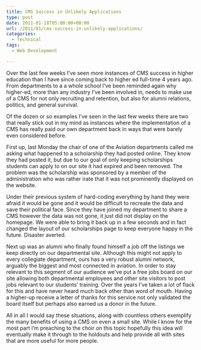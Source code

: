 ```yaml
---
title: CMS Success in Unlikely Applications
type: post
date: 2011-01-18T05:00:00+00:00
url: /2011/01/cms-success-in-unlikely-applications/
categories:
  - Technical
tags:
  - Web Development

---
```

Over the last few weeks I’ve seen more instances of CMS success in higher education than I have since coming back to higher ed full-time 4 years ago. From departments to a a whole school I’ve been reminded again why higher-ed, more than any industry I’ve been involved in, needs to make use of a CMS for not only recruiting and retention, but also for alumni relations, politics, and general survival.

Of the dozen or so examples I’ve seen in the last few weeks there are two that really stick out in my mind as instances where the implementation of a CMS has really paid our own department back in ways that were barely even considered before.

First up, last Monday the chair of one of the Aviation departments called me asking what happened to a scholarship they had posted online. They know they had posted it, but due to our goal of only keeping scholarships students can apply to on our site it had expired and been removed. The problem was the scholarship was sponsored by a member of the administration who was rather irate that it was not prominently displayed on the website.

Under their previous system of hard-coding everything by hand they were afraid it would be gone and it would be difficult to recreate the data and save their political face. Since they have joined my department to share a CMS however the data was not gone, it just did not display on the homepage. We were able to bring it back up in a few seconds and in fact changed the layout of our scholarships page to keep everyone happy in the future. Disaster averted.

Next up was an alumni who finally found himself a job off the listings we keep directly on our departmental site. Although this might not apply to every collegiate department, ours has a very robust alumni network, arguably the biggest and most connected in aviation. In order to stay relevant to this segment of our audience we’ve put a free jobs board on our site allowing both departmental employees and other site visitors to post jobs relevant to our students’ training. Over the years I’ve taken a lot of flack for this and have never heard much back other than word of mouth. Having a higher-up receive a letter of thanks for this service not only validated the board itself but perhaps also earned us a donor in the future.

All in all I would say these situations, along with countless others exemplify the many benefits of using a CMS on even a small site. While I know for the most part I’m preaching to the choir on this topic hopefully this idea will eventually make it through to the holdouts and help provide all with sites that are more useful for more people.